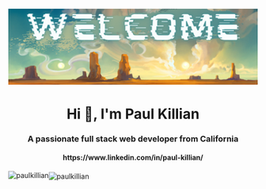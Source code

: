 ![Planet Arcadia(1).png](https://github.com/PaulKillian/PaulKillian/blob/main/Planet%20Arcadia%20(1).png)

<h1 align="center">Hi 👋, I'm Paul Killian</h1>
<h3 align="center">A passionate full stack web developer from California</h3>
<h4 align="center">https://www.linkedin.com/in/paul-killian/</h4>

<p><img align="left" src="https://github-readme-stats.vercel.app/api/top-langs/?username=paulkillian&layout=compact" alt="paulkillian" /></p>

<p><img align="center" src="https://github-readme-stats.vercel.app/api?username=paulkillian&show_icons=true" alt="paulkillian" /></p>
